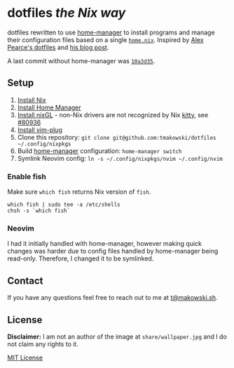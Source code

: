 # dotfiles _the Nix way_

dotfiles rewritten to use [home-manager] to install programs and manage their configuration files
based on a single [`home.nix`](home.nix). Inspired by [Alex Pearce's dotfiles] and [his blog post].

A last commit without home-manager was [`10a3d35`].


## Setup
1. [Install Nix]
1. [Install Home Manager]
1. [Install nixGL] - non-Nix drivers are not recognized by Nix [kitty], see [#80936]
1. [Install vim-plug]
1. Clone this repository: `git clone git@github.com:tmakowski/dotfiles ~/.config/nixpkgs`
1. Build [home-manager] configuration: `home-manager switch`
1. Symlink Neovim config: `ln -s ~/.config/nixpkgs/nvim ~/.config/nvim`

### Enable fish
Make sure `which fish` returns Nix version of `fish`.
```
which fish | sudo tee -a /etc/shells
chsh -s `which fish`
```

### Neovim
I had it initially handled with home-manager, however making quick changes was harder due to config
files handled by home-manager being read-only. Therefore, I changed it to be symlinked.


## Contact
If you have any questions feel free to reach out to me at t@makowski.sh.


## License
**Disclaimer:** I am not an author of the image at `share/wallpaper.jpg` and I do not claim any rights to it.

[MIT License](LICENSE.md)


<!-- Links -->
[home-manager]: https://github.com/nix-community/home-manager
[Alex Pearce's dotfiles]: https://github.com/alexpearce/dotfiles/
[his blog post]: https://alexpearce.me/2021/07/managing-dotfiles-with-nix/
[`10a3d35`]: https://github.com/tmakowski/dotfiles/tree/10a3d353cbb55a5715f5dd62c95098a51db34b0d
[Install Nix]: https://nixos.org/download.html#nix-quick-install
[Install Home Manager]: https://github.com/nix-community/home-manager#installation
[Install nixGL]: https://github.com/guibou/nixGL
[Install vim-plug]: https://github.com/junegunn/vim-plug
[kitty]: https://github.com/kovidgoyal/kitty
[#80936]: https://github.com/NixOS/nixpkgs/issues/80936
